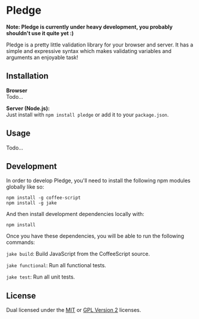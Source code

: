 
# Pledge #

**Note: Pledge is currently under heavy development, you
probably shouldn't use it quite yet :)**

Pledge is a pretty little validation library for your browser
and server. It has a simple and expressive syntax which makes
validating variables and arguments an enjoyable task!


## Installation ##

**Browser**  
Todo...

**Server (Node.js):**  
Just install with `npm install pledge` or add it to your
`package.json`.


## Usage ##

Todo...


## Development ##

In order to develop Pledge, you'll need to install the following
npm modules globally like so:

    npm install -g coffee-script
    npm install -g jake

And then install development dependencies locally with:

    npm install

Once you have these dependencies, you will be able to run the
following commands:

`jake build`: Build JavaScript from the CoffeeScript source.

`jake functional`: Run all functional tests.

`jake test`: Run all unit tests.


## License ##

Dual licensed under the [MIT][mit] or [GPL Version 2][gpl]
licenses.


[jake]: http://github.com/mde/jake
[mit]: http://opensource.org/licenses/mit-license.php
[gpl]: http://opensource.org/licenses/gpl-2.0.php
